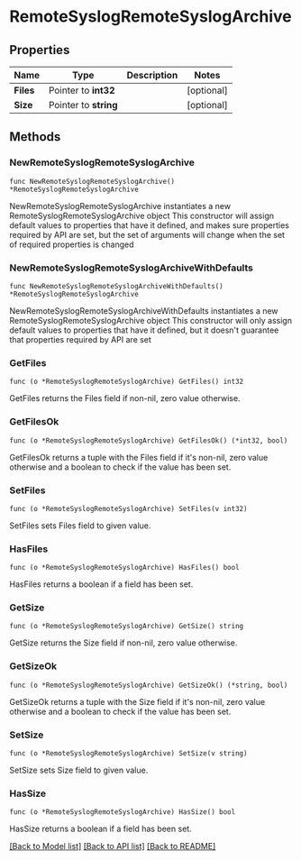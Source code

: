 # RemoteSyslogRemoteSyslogArchive

## Properties

Name | Type | Description | Notes
------------ | ------------- | ------------- | -------------
**Files** | Pointer to **int32** |  | [optional] 
**Size** | Pointer to **string** |  | [optional] 

## Methods

### NewRemoteSyslogRemoteSyslogArchive

`func NewRemoteSyslogRemoteSyslogArchive() *RemoteSyslogRemoteSyslogArchive`

NewRemoteSyslogRemoteSyslogArchive instantiates a new RemoteSyslogRemoteSyslogArchive object
This constructor will assign default values to properties that have it defined,
and makes sure properties required by API are set, but the set of arguments
will change when the set of required properties is changed

### NewRemoteSyslogRemoteSyslogArchiveWithDefaults

`func NewRemoteSyslogRemoteSyslogArchiveWithDefaults() *RemoteSyslogRemoteSyslogArchive`

NewRemoteSyslogRemoteSyslogArchiveWithDefaults instantiates a new RemoteSyslogRemoteSyslogArchive object
This constructor will only assign default values to properties that have it defined,
but it doesn't guarantee that properties required by API are set

### GetFiles

`func (o *RemoteSyslogRemoteSyslogArchive) GetFiles() int32`

GetFiles returns the Files field if non-nil, zero value otherwise.

### GetFilesOk

`func (o *RemoteSyslogRemoteSyslogArchive) GetFilesOk() (*int32, bool)`

GetFilesOk returns a tuple with the Files field if it's non-nil, zero value otherwise
and a boolean to check if the value has been set.

### SetFiles

`func (o *RemoteSyslogRemoteSyslogArchive) SetFiles(v int32)`

SetFiles sets Files field to given value.

### HasFiles

`func (o *RemoteSyslogRemoteSyslogArchive) HasFiles() bool`

HasFiles returns a boolean if a field has been set.

### GetSize

`func (o *RemoteSyslogRemoteSyslogArchive) GetSize() string`

GetSize returns the Size field if non-nil, zero value otherwise.

### GetSizeOk

`func (o *RemoteSyslogRemoteSyslogArchive) GetSizeOk() (*string, bool)`

GetSizeOk returns a tuple with the Size field if it's non-nil, zero value otherwise
and a boolean to check if the value has been set.

### SetSize

`func (o *RemoteSyslogRemoteSyslogArchive) SetSize(v string)`

SetSize sets Size field to given value.

### HasSize

`func (o *RemoteSyslogRemoteSyslogArchive) HasSize() bool`

HasSize returns a boolean if a field has been set.


[[Back to Model list]](../README.md#documentation-for-models) [[Back to API list]](../README.md#documentation-for-api-endpoints) [[Back to README]](../README.md)


